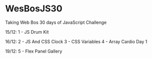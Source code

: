 # WesBosJS30

Taking Web Bos 30 days of JavaScript Challenge

15/12: 1 - JS Drum Kit

16/12: 2 - JS And CSS Clock
       3 - CSS Variables
       4 - Array Cardio Day 1
      
19/12: 5 - Flex Panel Gallery

